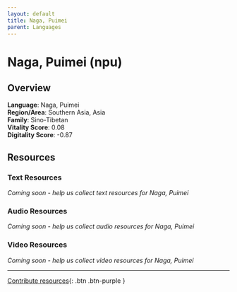 ```yaml
---
layout: default
title: Naga, Puimei
parent: Languages
---
```


# Naga, Puimei (npu)

## Overview

**Language**: Naga, Puimei  
**Region/Area**: Southern Asia, Asia  
**Family**: Sino-Tibetan  
**Vitality Score**: 0.08  
**Digitality Score**: -0.87  

## Resources

### Text Resources
*Coming soon - help us collect text resources for Naga, Puimei*

### Audio Resources
*Coming soon - help us collect audio resources for Naga, Puimei*

### Video Resources
*Coming soon - help us collect video resources for Naga, Puimei*

---

[Contribute resources](https://fairtrain.github.io/){: .btn .btn-purple }
